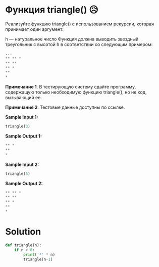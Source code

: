 # Функция triangle() 😥

Реализуйте функцию triangle() с использованием рекурсии, которая принимает один аргумент:

h — натуральное число
Функция должна выводить звездный треугольник с высотой h в соответствии со следующим примером:

```python
...
** ** *
** **
** *
**
*
```

**Примечание 1**. В тестирующую систему сдайте программу, содержащую только необходимую функцию triangle(), но не код,
вызывающий ее.

**Примечание 2**. Тестовые данные доступны по ссылке.

**Sample Input 1:**

```python
triangle(3)
```

**Sample Output 1:**

```python
** *
**
*
```

**Sample Input 2:**

```python
triangle(5)
```

**Sample Output 2:**

```python
** ** *
** **
** *
**
*
```

# Solution

```python
def triangle(n):
    if n > 0:
        print('*' * n)
        triangle(n-1)
```